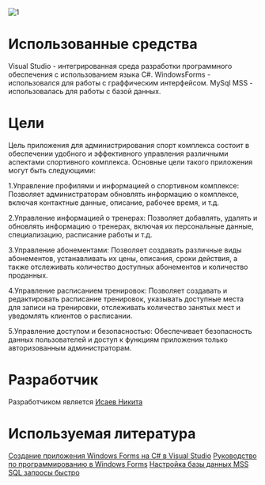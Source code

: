 ![1](https://github.com/Mazay24/Diplom/assets/96546414/1220cdb7-8676-4b2d-bf8e-07c3015a2bcb)

# Использованные средства
Visual Studio - интегрированная среда разработки программного обеспечения с использованием языка C#.
WindowsForms - использовался для работы с граффическим интерфейсом.
MySql MSS - использовалась для работы с базой данных.

# Цели
Цель приложения для администрирования спорт комплекса состоит в обеспечении удобного и эффективного управления различными аспектами спортивного комплекса. Основные цели такого приложения могут быть следующими:

1.Управление профилями и информацией о спортивном комплексе: Позволяет администраторам обновлять информацию о комплексе, включая контактные данные, описание, рабочее время, и т.д.

2.Управление информацией о тренерах: Позволяет добавлять, удалять и обновлять информацию о тренерах, включая их персональные данные, специализацию, расписание работы и т.д.

3.Управление абонементами: Позволяет создавать различные виды абонементов, устанавливать их цены, описания, сроки действия, а также отслеживать количество доступных абонементов и количество проданных.

4.Управление расписанием тренировок: Позволяет создавать и редактировать расписание тренировок, указывать доступные места для записи на тренировки, отслеживать количество занятых мест и уведомлять клиентов о расписании.

5.Управление доступом и безопасностью: Обеспечивает безопасность данных пользователей и доступ к функциям приложения только авторизованным администраторам.

# Разработчик
Разработчиком является [Исаев Никита](https://github.com/Mazay24)

# Используемая литература 
[Создание приложения Windows Forms на C# в Visual Studio](https://learn.microsoft.com/ru-ru/visualstudio/ide/create-csharp-winform-visual-studio?view=vs-2022)
[Руководство по программированию в Windows Forms](https://metanit.com/sharp/windowsforms/?ysclid=ltsi1l30v1918089692)
[Настройка базы данных MSS](https://translated.turbopages.org/proxy_u/en-ru.ru.bfa11be2-65f41f10-6ec2b47e-74722d776562/https/docs.oracle.com/en/industries/communications/metasolv-solution/6.3.1/install-guide/setting-mss-database1.html)
[SQL запросы быстро](https://habr.com/ru/articles/480838/)
